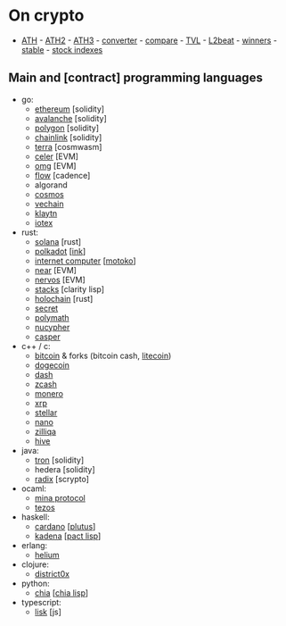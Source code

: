 # On crypto

- [ATH](https://www.blockchaincenter.net) - [ATH2](https://cryptorank.io) - [ATH3](https://www.livecoinwatch.com) - [converter](https://coinmarketcap.com/converter/) - [compare](https://www.coingecko.com/en/coins/compare) - [TVL](https://defillama.com/chains) - [L2beat](https://l2beat.com/) - [winners](https://app.intotheblock.com/) - [stable](https://www.theblockcrypto.com/data/decentralized-finance/stablecoins) - [stock indexes](https://pt.tradingeconomics.com/stocks)

## Main and [contract] programming languages

- go:
	- [ethereum](https://github.com/ethereum/) [solidity]
	- [avalanche](https://github.com/ava-labs) [solidity]
	- [polygon](https://github.com/maticnetwork) [solidity]
	- [chainlink](https://github.com/smartcontractkit) [solidity]
	- [terra](https://github.com/terra-money) [cosmwasm]
	- [celer](https://github.com/celer-network) [EVM]
	- [omg](https://github.com/omgnetwork) [EVM]
	- [flow](https://github.com/onflow) [cadence]
	- algorand
	- [cosmos](https://github.com/cosmos)
	- [vechain](https://github.com/vechain)
	- [klaytn](https://github.com/klaytn)
	- [iotex](https://github.com/iotexproject)
- rust:
	- [solana](https://github.com/solana-labs) [rust]
	- [polkadot](https://github.com/paritytech/) [[ink](https://github.com/paritytech/ink)]
	- [internet computer](https://github.com/dfinity) [[motoko](https://sdk.dfinity.org/docs/language-guide/motoko.html)]
	- [near](https://github.com/near) [EVM]
	- [nervos](https://github.com/nervosnetwork) [EVM]
	- [stacks](https://github.com/blockstack) [clarity lisp]
	- [holochain](https://github.com/holochain) [rust]
	- [secret](https://github.com/scrtlabs)
	- [polymath](https://github.com/PolymathNetwork)
	- [nucypher](https://github.com/nucypher/)
	- [casper](https://github.com/casper-network)
- c++ / c:
	- [bitcoin](https://github.com/bitcoin/bitcoin) & forks (bitcoin cash, [litecoin](https://github.com/litecoin-project))
	- [dogecoin](https://github.com/dogecoin)
	- [dash](https://github.com/dashpay/dash)
	- [zcash](https://github.com/zcash)
	- [monero](https://github.com/monero-project/monero)
	- [xrp](https://github.com/ripple)
	- [stellar](https://github.com/stellar)
	- [nano](https://github.com/nanocurrency)
	- [zilliqa](https://github.com/Zilliqa)
	- [hive](https://github.com/openhive-network)
- java:
	- [tron](https://github.com/tronprotocol) [solidity]
	- hedera [solidity]
	- [radix](https://github.com/radixdlt) [scrypto]
- ocaml:
	- [mina protocol](https://github.com/MinaProtocol/mina)
	- [tezos]()
- haskell:
	- [cardano](https://github.com/input-output-hk) [[plutus](https://github.com/input-output-hk/plutus)]
	- [kadena](https://github.com/kadena-io) [[pact lisp](https://github.com/kadena-io/pact)]
- erlang:
	- [helium](https://github.com/helium)
- clojure:
	- [district0x](https://github.com/district0x)
- python:
	- [chia](https://github.com/Chia-Network/) [[chia lisp](https://chialisp.com/)]
- typescript:
	- [lisk](https://github.com/LiskHQ) [js]